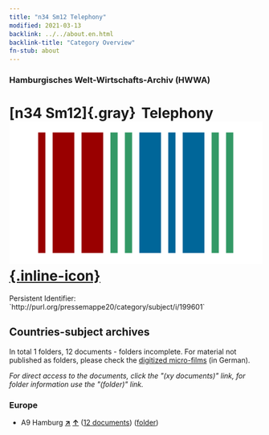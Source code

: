 ```yaml
---
title: "n34 Sm12 Telephony"
modified: 2021-03-13
backlink: ../../about.en.html
backlink-title: "Category Overview"
fn-stub: about
---
```


### Hamburgisches Welt-Wirtschafts-Archiv (HWWA)

# [n34 Sm12]{.gray}&#8201; Telephony &#160; [![Wikidata](/images/Wikidata-logo.svg "Wikidata"){.inline-icon}](http://www.wikidata.org/entity/Q104711257)

<div class="hint">Persistent Identifier: `http://purl.org/pressemappe20/category/subject/i/199601`</div>







## Countries-subject archives





In total 1 folders, 12 documents - folders incomplete.
For material not published as folders, please check the [digitized micro-films](/film/h1_sh.de.html) (in German).

_For direct access to the documents, click the "(xy documents)" link, for folder information use the "(folder)" link._



### Europe

- A9 Hamburg [**&nearr;**](../../../geo/i/140905/about.en.html "Hamburg (all folders)") [**&uarr;**](../../../geo/about.en.html#A9 "Country category system") (<a href="https://pm20.zbw.eu/iiifview/folder/sh/140905,199601" title="about: Hamburg : Telephony" target="_blank">12 documents</a>) ([folder](../../../../folder/sh/1409xx/140905/1996xx/199601/about.en.html))








